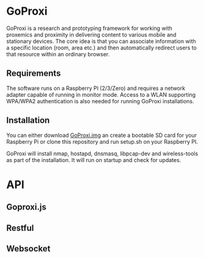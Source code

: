 # GoProxi
GoProxi is a research and prototyping framework for working with proxemics and proximity in delivering content to various mobile and stationary devices. The core idea is that you can associate information with a specific location (room, area etc.) and then automatically redirect users to that resource within an ordinary browser.


## Requirements
The software runs on a Raspberry PI (2/3/Zero) and requires a network adapter capable of running in monitor mode. Access to a WLAN supporting WPA/WPA2 authentication is also needed for running GoProxi installations.

## Installation
You can either download [GoProxi.img]() an create a bootable SD card for your Raspberry Pi or clone this repository and run setup.sh on your Raspberry PI.

GoProxi will install nmap, hostapd, dnsmasq, libpcap-dev and wireless-tools as part of the installation. It will run on startup and check for updates.

# API


## Goproxi.js

## Restful

## Websocket
